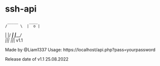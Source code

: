 # ssh-api

     _____     ____
    /      \  |  o | 
   |        |/ ___\| 
   |_________/     
   |_|_| |_|_| v1.1
   
   Made by @Liam1337
   Usage: https://localhost/api.php?pass=yourpassword
   
   Release date of v1.1 25.08.2022
